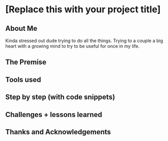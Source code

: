 # [Replace this with your project title]

## About Me

Kinda stressed out dude trying to do all the things.  Trying to a couple a big heart with a growing mind to try to be useful for once in my life.

## The Premise

## Tools used

## Step by step (with code snippets)

## Challenges + lessons learned

## Thanks and Acknowledgements

